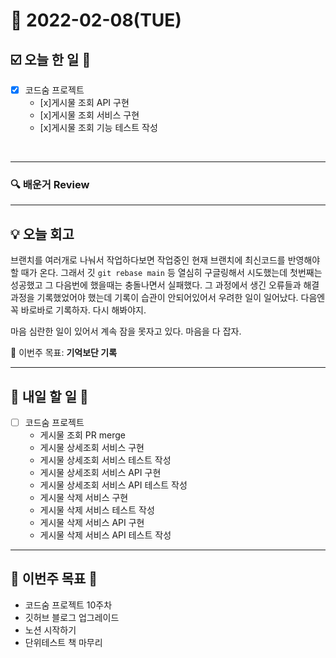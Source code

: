 # 📆 2022-02-08(TUE)
## ☑️ 오늘 한 일 📑
- [x] 코드숨 프로젝트
  - [x]게시물 조회 API 구현
  - [x]게시물 조회 서비스 구현 
  - [x]게시물 조회 기능 테스트 작성

<br>

***

### 🔍️ 배운거 Review

***

## 💡  오늘  회고

브랜치를 여러개로 나눠서 작업하다보면 작업중인 현재 브랜치에 최신코드를 반영해야 할 때가 온다. 
그래서 깃 `git rebase main` 등 열심히 구글링해서 시도했는데 첫번째는 성공했고 
그 다음번에 했을때는 충돌나면서 실패했다. 그 과정에서 생긴 오류들과 해결과정을 기록했었어야 했는데
기록이 습관이 안되어있어서 우려한 일이 일어났다. 다음엔 꼭 바로바로 기록하자. 다시 해봐야지.

마음 심란한 일이 있어서 계속 잠을 못자고 있다. 마음을 다 잡자.

🎯 이번주 목표: **기억보단 기록** 

***

## 🎯 내일 할 일 🎯
- [ ] 코드숨 프로젝트
  - 게시물 조회 PR merge
  - 게시물 상세조회 서비스 구현
  - 게시물 상세조회 서비스 테스트 작성
  - 게시물 상세조회 서비스 API 구현
  - 게시물 상세조회 서비스 API 테스트 작성
  - 게시물 삭제 서비스 구현 
  - 게시물 삭제 서비스 테스트 작성
  - 게시물 삭제 서비스 API 구현
  - 게시물 삭제 서비스 API 테스트 작성 
  
***

## 🏁 이번주 목표 🏁
- 코드숨 프로젝트 10주차
- 깃허브 블로그 업그레이드
- 노션 시작하기 
- 단위테스트 책 마무리
